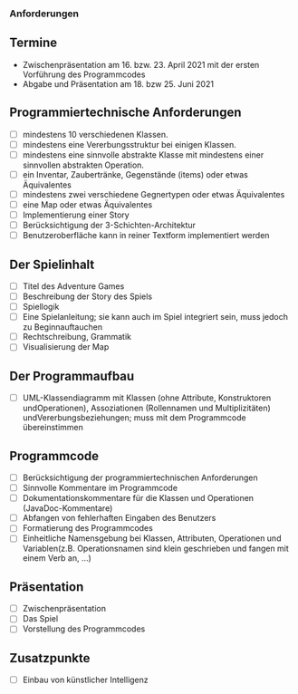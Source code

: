 ### Anforderungen

## Termine
- Zwischenpräsentation am 16. bzw. 23. April 2021 mit der ersten Vorführung des Programmcodes
- Abgabe und Präsentation am 18. bzw 25. Juni 2021

## Programmiertechnische Anforderungen
- [ ] mindestens 10 verschiedenen Klassen.
- [ ] mindestens eine Vererbungsstruktur bei einigen Klassen.
- [ ] mindestens eine sinnvolle abstrakte Klasse mit mindestens einer sinnvollen abstrakten Operation.
- [ ] ein Inventar, Zaubertränke, Gegenstände (items) oder etwas Äquivalentes
- [ ] mindestens zwei verschiedene Gegnertypen oder etwas Äquivalentes
- [ ] eine Map oder etwas Äquivalentes
- [ ] Implementierung einer Story
- [ ] Berücksichtigung der 3-Schichten-Architektur
- [ ] Benutzeroberfläche kann in reiner Textform implementiert werden

## Der Spielinhalt
- [ ] Titel des Adventure Games
- [ ] Beschreibung der Story des Spiels
- [ ] Spiellogik
- [ ] Eine Spielanleitung; sie kann auch im Spiel integriert sein, muss jedoch zu Beginnauftauchen
- [ ] Rechtschreibung, Grammatik
- [ ] Visualisierung der Map

## Der Programmaufbau
- [ ] UML-Klassendiagramm mit Klassen (ohne Attribute, Konstruktoren undOperationen), Assoziationen (Rollennamen und Multiplizitäten) undVererbungsbeziehungen; muss mit dem Programmcode übereinstimmen

## Programmcode
- [ ] Berücksichtigung der programmiertechnischen Anforderungen
- [ ] Sinnvolle Kommentare im Programmcode
- [ ] Dokumentationskommentare für die Klassen und Operationen (JavaDoc-Kommentare)
- [ ] Abfangen von fehlerhaften Eingaben des Benutzers
- [ ] Formatierung des Programmcodes
- [ ] Einheitliche Namensgebung bei Klassen, Attributen, Operationen und Variablen(z.B. Operationsnamen sind klein geschrieben und fangen mit einem Verb an, ...)

## Präsentation
- [ ] Zwischenpräsentation
- [ ] Das Spiel
- [ ] Vorstellung des Programmcodes

## Zusatzpunkte
- [ ] Einbau von künstlicher Intelligenz